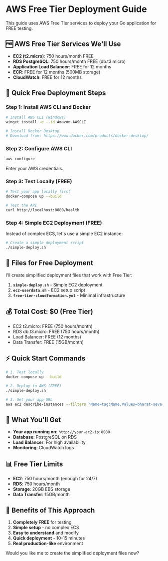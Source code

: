 # AWS Free Tier Deployment Guide

This guide uses AWS Free Tier services to deploy your Go application for FREE testing.

## 🆓 AWS Free Tier Services We'll Use

- **EC2 (t2.micro)**: 750 hours/month FREE
- **RDS PostgreSQL**: 750 hours/month FREE (db.t3.micro)
- **Application Load Balancer**: FREE for 12 months
- **ECR**: FREE for 12 months (500MB storage)
- **CloudWatch**: FREE for 12 months

## 🚀 Quick Free Deployment Steps

### Step 1: Install AWS CLI and Docker
```bash
# Install AWS CLI (Windows)
winget install -e --id Amazon.AWSCLI

# Install Docker Desktop
# Download from: https://www.docker.com/products/docker-desktop/
```

### Step 2: Configure AWS CLI
```bash
aws configure
```
Enter your AWS credentials.

### Step 3: Test Locally (FREE)
```bash
# Test your app locally first
docker-compose up --build

# Test the API
curl http://localhost:8080/health
```

### Step 4: Simple EC2 Deployment (FREE)

Instead of complex ECS, let's use a simple EC2 instance:

```bash
# Create a simple deployment script
./simple-deploy.sh
```

## 📁 Files for Free Deployment

I'll create simplified deployment files that work with Free Tier:

1. **`simple-deploy.sh`** - Simple EC2 deployment
2. **`ec2-userdata.sh`** - EC2 setup script
3. **`free-tier-cloudformation.yml`** - Minimal infrastructure

## 💰 Total Cost: $0 (Free Tier)

- EC2 t2.micro: FREE (750 hours/month)
- RDS db.t3.micro: FREE (750 hours/month)
- Load Balancer: FREE (12 months)
- Data Transfer: FREE (15GB/month)

## ⚡ Quick Start Commands

```bash
# 1. Test locally
docker-compose up --build

# 2. Deploy to AWS (FREE)
./simple-deploy.sh

# 3. Get your app URL
aws ec2 describe-instances --filters "Name=tag:Name,Values=bharat-seva-app" --query "Reservations[].Instances[].PublicDnsName" --output text
```

## 🔧 What You'll Get

- **Your app running on**: `http://your-ec2-ip:8080`
- **Database**: PostgreSQL on RDS
- **Load Balancer**: For high availability
- **Monitoring**: CloudWatch logs

## 📊 Free Tier Limits

- **EC2**: 750 hours/month (enough for 24/7)
- **RDS**: 750 hours/month
- **Storage**: 20GB EBS storage
- **Data Transfer**: 15GB/month

## 🎯 Benefits of This Approach

1. **Completely FREE** for testing
2. **Simple setup** - no complex ECS
3. **Easy to understand** and modify
4. **Quick deployment** - 10-15 minutes
5. **Real production-like** environment

Would you like me to create the simplified deployment files now? 